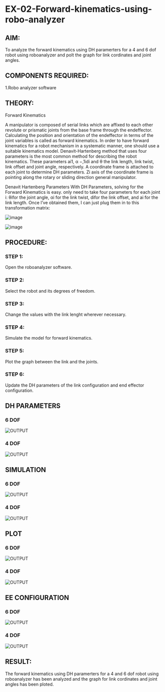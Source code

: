 # EX-02-Forward-kinematics-using-robo-analyzer

## AIM: 
To analyze the forward kinematics using DH paramerters for a 4 and 6 dof robot using roboanalyzer and polt the graph for link cordinates and joint angles.
## COMPONENTS REQUIRED:
1.Robo analyzer software  


## THEORY: 
  
Forward Kinematics

A manipulator is composed of serial links which are affixed to each other revolute or prismatic joints from the base frame through the endeffector. 
Calculating the position and orientation of the endeffector in terms of the joint variables is called as forward kinematics. 
In order to have forward kinematics for a robot mechanism in a systematic manner, one should use a suitable kinematics model. 
Denavit-Hartenberg method that uses four parameters is the most common method for describing the robot kinematics. 
These parameters ai1, α −,1idi and θ the link length, link twist, link offset and joint angle, respectively. 
A coordinate frame is attached to each joint to determine DH parameters. Zi axis of the coordinate frame is pointing along the rotary or sliding direction general manipulator.

Denavit Hartenberg Parameters
With DH Parameters, solving for the Forward Kinematics is easy.  only need to take four parameters for each joint 
i: θifor the joint angle, 
αi for the link twist, 
difor the link offset, and 
ai for the link length. Once I’ve obtained them, I can just plug them in to this transformation matrix:


![image](https://user-images.githubusercontent.com/36288975/170172719-ed7befc9-2894-4344-bfd5-be831bb05308.png)

 ![image](https://user-images.githubusercontent.com/36288975/170172766-b8aeb788-7fd7-4de7-b340-f04656707ebd.png)

 

## PROCEDURE:
### STEP 1:
Open the roboanalyzer software.
### STEP 2:
Select the robot and its degrees of freedom.
### STEP 3:
Change the values with the link lenght wherever necessary.
### STEP 4:
Simulate the model for forward kinematics.
### STEP 5:
Plot the graph between the link and the joints.
### STEP 6:
Update the DH parameters of the link configuration and end effector configuration.

## DH PARAMETERS

### 6 DOF
![OUTPUT](DH1.png)

### 4 DOF
![OUTPUT](./DH.png)

## SIMULATION 

### 6 DOF
![OUTPUT](./d1.png)

### 4 DOF
![OUTPUT](./3d.png)
 
 
## PLOT 

### 6 DOF
![OUTPUT](./g1.png)

### 4 DOF
![OUTPUT](./g2.png)

## EE CONFIGURATION

### 6 DOF
![OUTPUT](./ee1.png)

### 4 DOF
![OUTPUT](./ee.png)

 
## RESULT:  
The forward kinematics using DH paramerters for a 4 and 6 dof robot using roboanalyzer has been analyzed and the graph for link cordinates and joint angles has been ploted.
